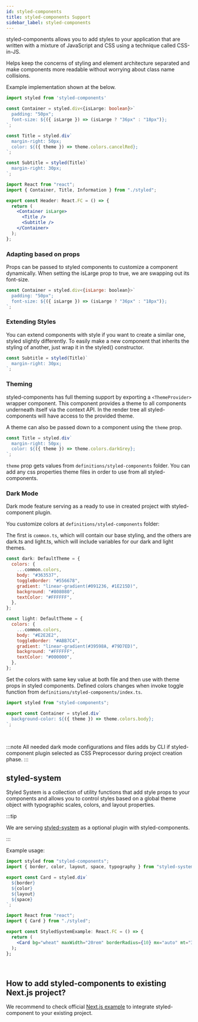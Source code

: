 ```yaml
---
id: styled-components
title: styled-components Support
sidebar_label: styled-components
---
```


styled-components allows you to add styles to your application that are written with a mixture of JavaScript and CSS using a technique called CSS-in-JS.

Helps keep the concerns of styling and element architecture separated and make components more readable without worrying about class name collisions.

 Example implementation shown at the below.

```ts title="components/header/styled.ts"
import styled from 'styled-components'

const Container = styled.div<{isLarge: boolean}>`
  padding: "50px";
  font-size: ${({ isLarge }) => (isLarge ? "36px" : "18px")};
`;

const Title = styled.div`
  margin-right: 50px;
  color: ${({ theme }) => theme.colors.cancelRed};
`;

const Subtitle = styled(Title)`
  margin-right: 30px;
`;
```



```jsx title="components/header"
import React from "react";
import { Container, Title, Information } from "./styled";

export const Header: React.FC = () => {
  return (
    <Container isLarge>
      <Title />
      <Subtitle />
    </Container>
  );
};
```


### Adapting based on props
Props can be passed to styled components to customize a component dynamically.
When setting the isLarge prop to true, we are swapping out its font-size.
```jsx 
const Container = styled.div<{isLarge: boolean}>`
  padding: "50px";
  font-size: ${({ isLarge }) => (isLarge ? "36px" : "18px")};
`;
```
### Extending Styles
You can extend components with style if you want to create a similar one, styled slightly differently.
To easily make a new component that inherits the styling of another, just wrap it in the styled() constructor.
```jsx 
const Subtitle = styled(Title)`
  margin-right: 30px;
`;
```

### Theming

styled-components has full theming support by exporting a `<ThemeProvider>` wrapper component.
This component provides a theme to all components underneath itself via the context API. In the render tree all styled-components will have access to the provided theme.

A theme can also be passed down to a component using the `theme` prop.

```jsx 
const Title = styled.div`
  margin-right: 50px;
  color: ${({ theme }) => theme.colors.darkGrey};
`; 
```

`theme` prop gets values from `definitions/styled-components` folder. You can add any css properties theme files in order to use from all styled-components.



### Dark Mode

Dark mode feature serving as a ready to use in created project with styled-component plugin.

You customize colors at  `definitions/styled-components` folder:

The first is `common.ts`, which will contain our base styling, and the others are dark.ts and light.ts, which will include variables for our dark and light themes.



```jsx title="definitions/styled-components/dark.ts"
const dark: DefaultTheme = {
  colors: {
    ...common.colors,
    body: "#363537",
    toggleBorder: "#556678",
    gradient: "linear-gradient(#091236, #1E215D)",
    background: "#808080",
    textColor: "#FFFFFF",
  },
};
```

```jsx title="definitions/styled-components/light.ts"
const light: DefaultTheme = {
  colors: {
    ...common.colors,
    body: "#E2E2E2",
    toggleBorder: "#ABB7C4",
    gradient: "linear-gradient(#39598A, #79D7ED)",
    background: "#FFFFFF",
    textColor: "#000000",
  },
};
```


Set the colors with same key value at both file and then use with theme props in styled components. Defined colors changes when invoke toggle function from `definitions/styled-components/index.ts`. 

```jsx title="components/Header/styled.ts"
import styled from "styled-components";

export const Container = styled.div`
  background-color: ${({ theme }) => theme.colors.body};
`;
```

<br/>

:::note
All needed dark mode configurations and files adds by CLI if styled-component plugin selected as CSS Preprocessor during project creation phase.
:::




## styled-system



Styled System is a collection of utility functions that add style props to your components and allows you to control styles based on a global theme object with typographic scales, colors, and layout properties.

:::tip

We are serving [styled-system](https://styled-system.com/) as a optional plugin with styled-components. 

:::

Example usage:

```jsx title="styledSystemExample/styled.ts"
import styled from "styled-components";
import { border, color, layout, space, typography } from "styled-system";

export const Card = styled.div`
  ${border}
  ${color}
  ${layout}
  ${space}
`;
```

```jsx title="styledSystemExample/index.ts"
import React from "react";
import { Card } from "./styled";

export const StyledSystemExample: React.FC = () => {
  return (
    <Card bg="wheat" maxWidth="20rem" borderRadius={10} mx="auto" mt="32px">
  );
};
```
<br/>

## How to add styled-components to existing Next.js project?

We recommend to check official [Next.js example](https://github.com/vercel/next.js/tree/master/examples/with-styled-components) to integrate styled-component to your existing project.